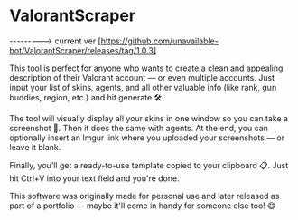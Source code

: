 # ValorantScraper

 ---------> current ver [https://github.com/unavailable-bot/ValorantScraper/releases/tag/1.0.3]

This tool is perfect for anyone who wants to create a clean and appealing description of their Valorant account — or even multiple accounts. Just input your list of skins, agents, and all other valuable info (like rank, gun buddies, region, etc.) and hit generate 🛠️.

The tool will visually display all your skins in one window so you can take a screenshot 📸. Then it does the same with agents. At the end, you can optionally insert an Imgur link where you uploaded your screenshots — or leave it blank.

Finally, you’ll get a ready-to-use template copied to your clipboard 📋. Just hit Ctrl+V into your text field and you're done.

This software was originally made for personal use and later released as part of a portfolio — maybe it'll come in handy for someone else too! 😄

